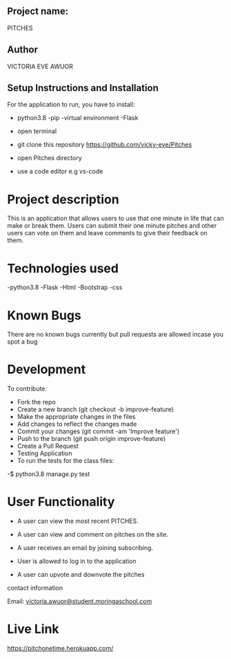 ## Project name:
PITCHES

## Author
VICTORIA EVE AWUOR

## Setup Instructions and Installation
For the application to run, you have to install:

* python3.8 -pip -virtual environment -Flask

* open terminal
* git clone this repository https://github.com/vicky-eve/Pitches
* open Pitches directory
* use a code editor e.g vs-code

# Project description
This is an application that allows users to use that one minute in life that can make or break them. Users can submit their one minute pitches and other users can vote on them and leave comments to give their feedback on them.

# Technologies used
-python3.8 -Flask -Html -Bootstrap -css

# Known Bugs
There are no known bugs currently but pull requests are allowed incase you spot a bug

# Development
To contribute:

* Fork the repo
* Create a new branch (git checkout -b improve-feature)
* Make the appropriate changes in the files
* Add changes to reflect the changes made
* Commit your changes (git commit -am 'Improve feature')
* Push to the branch (git push origin improve-feature)
* Create a Pull Request
* Testing Application
* To run the tests for the class files:

-$ python3.8 manage.py test

# User Functionality
* A user can view the most recent PITCHES.

* A user can view and comment on pitches on the site.

* A user receives an email by joining  subscribing.

* User is allowed to log in to the application

* A user can upvote and downvote the pitches

contact information


Email: victoria.awuor@student.moringaschool.com

# Live Link
https://pitchonetime.herokuapp.com/
